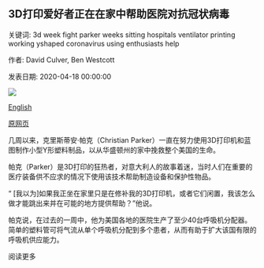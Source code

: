 ## 3D打印爱好者正在在家中帮助医院对抗冠状病毒

关键词: 3d week fight parker weeks sitting hospitals ventilator printing working yshaped coronavirus using enthusiasts help

作者: David Culver, Ben Westcott

发表日期: 2020-04-18 00:00:00

![](https://cdn.cnn.com/cnnnext/dam/assets/200417162851-02-3d-printing-ventilator-super-tease.jpg)

[English](3D%20printing%20enthusiasts%20are%20working%20from%20home%20to%20help%20hospitals%20fight%20coronavirus.md)

[原网页](https://edition.cnn.com/2020/04/18/tech/us-coronavirus-ventilator-3d-printer-intl-hnk/index.html)

几周以来，克里斯蒂安·帕克（Christian Parker）一直在努力使用3D打印机和蓝图制作小型Y形塑料制品，以从华盛顿州的家中挽救整个美国的生命。

帕克（Parker）是3D打印的狂热者，对意大利人的故事着迷，当时人们在重要的医疗装备供不应求的情况下使用该技术帮助制造设备和保护性物品。

“ [我以为]如果我正坐在家里只是在修补我的3D打印机，或者它们闲置，我该怎么做才能跳出来并在可能的地方提供帮助？”他说。

帕克说，在过去的一周中，他为美国各地的医院生产了至少40台呼吸机分配器。简单的塑料管可将气流从单个呼吸机分配到多个患者，从而有助于扩大该国有限的呼吸机供应能力。

阅读更多